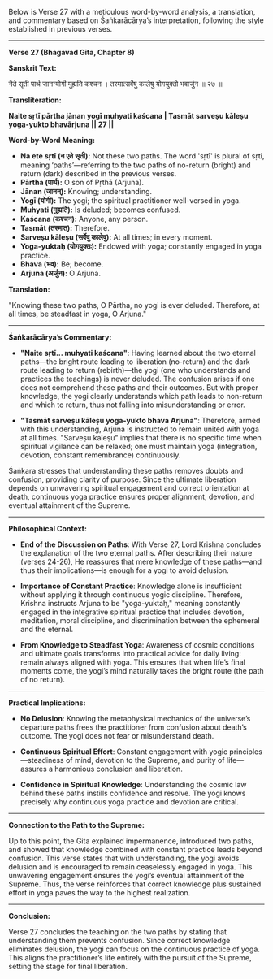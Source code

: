 Below is Verse 27 with a meticulous word-by-word analysis, a translation, and commentary based on Śaṅkarācārya’s interpretation, following the style established in previous verses.

---

**Verse 27 (Bhagavad Gita, Chapter 8)**

**Sanskrit Text:**

नैते सृती पार्थ जानन्योगी मुह्यति कश्चन ।
तस्मात्सर्वेषु कालेषु योगयुक्तो भवार्जुन ॥ २७ ॥

**Transliteration:**

**Naite sṛtī pārtha jānan yogī muhyati kaścana |
Tasmāt sarveṣu kāleṣu yoga-yukto bhavārjuna || 27 ||**

**Word-by-Word Meaning:**

- **Na ete sṛtī (न एते सृती):** Not these two paths. The word 'sṛtī' is plural of sṛti, meaning ‘paths’—referring to the two paths of no-return (bright) and return (dark) described in the previous verses.
- **Pārtha (पार्थ):** O son of Pṛthā (Arjuna).
- **Jānan (जानन्):** Knowing; understanding.
- **Yogī (योगी):** The yogi; the spiritual practitioner well-versed in yoga.
- **Muhyati (मुह्यति):** Is deluded; becomes confused.
- **Kaścana (कश्चन):** Anyone, any person.
- **Tasmāt (तस्मात्):** Therefore.
- **Sarveṣu kāleṣu (सर्वेषु कालेषु):** At all times; in every moment.
- **Yoga-yuktaḥ (योगयुक्तः):** Endowed with yoga; constantly engaged in yoga practice.
- **Bhava (भव):** Be; become.
- **Arjuna (अर्जुन):** O Arjuna.

**Translation:**

"Knowing these two paths, O Pārtha, no yogi is ever deluded. Therefore, at all times, be steadfast in yoga, O Arjuna."

---

**Śaṅkarācārya’s Commentary:**

- **"Naite sṛtī… muhyati kaścana"**: Having learned about the two eternal paths—the bright route leading to liberation (no-return) and the dark route leading to return (rebirth)—the yogi (one who understands and practices the teachings) is never deluded. The confusion arises if one does not comprehend these paths and their outcomes. But with proper knowledge, the yogi clearly understands which path leads to non-return and which to return, thus not falling into misunderstanding or error.

- **"Tasmāt sarveṣu kāleṣu yoga-yukto bhava Arjuna"**: Therefore, armed with this understanding, Arjuna is instructed to remain united with yoga at all times. "Sarveṣu kāleṣu" implies that there is no specific time when spiritual vigilance can be relaxed; one must maintain yoga (integration, devotion, constant remembrance) continuously.

Śaṅkara stresses that understanding these paths removes doubts and confusion, providing clarity of purpose. Since the ultimate liberation depends on unwavering spiritual engagement and correct orientation at death, continuous yoga practice ensures proper alignment, devotion, and eventual attainment of the Supreme.

---

**Philosophical Context:**

- **End of the Discussion on Paths**: With Verse 27, Lord Krishna concludes the explanation of the two eternal paths. After describing their nature (verses 24-26), He reassures that mere knowledge of these paths—and thus their implications—is enough for a yogi to avoid delusion.

- **Importance of Constant Practice**: Knowledge alone is insufficient without applying it through continuous yogic discipline. Therefore, Krishna instructs Arjuna to be "yoga-yuktaḥ," meaning constantly engaged in the integrative spiritual practice that includes devotion, meditation, moral discipline, and discrimination between the ephemeral and the eternal.

- **From Knowledge to Steadfast Yoga**: Awareness of cosmic conditions and ultimate goals transforms into practical advice for daily living: remain always aligned with yoga. This ensures that when life’s final moments come, the yogi’s mind naturally takes the bright route (the path of no return).

---

**Practical Implications:**

- **No Delusion**: Knowing the metaphysical mechanics of the universe’s departure paths frees the practitioner from confusion about death’s outcome. The yogi does not fear or misunderstand death.

- **Continuous Spiritual Effort**: Constant engagement with yogic principles—steadiness of mind, devotion to the Supreme, and purity of life—assures a harmonious conclusion and liberation.

- **Confidence in Spiritual Knowledge**: Understanding the cosmic law behind these paths instills confidence and resolve. The yogi knows precisely why continuous yoga practice and devotion are critical.

---

**Connection to the Path to the Supreme:**

Up to this point, the Gita explained impermanence, introduced two paths, and showed that knowledge combined with constant practice leads beyond confusion. This verse states that with understanding, the yogi avoids delusion and is encouraged to remain ceaselessly engaged in yoga. This unwavering engagement ensures the yogi’s eventual attainment of the Supreme. Thus, the verse reinforces that correct knowledge plus sustained effort in yoga paves the way to the highest realization.

---

**Conclusion:**

Verse 27 concludes the teaching on the two paths by stating that understanding them prevents confusion. Since correct knowledge eliminates delusion, the yogi can focus on the continuous practice of yoga. This aligns the practitioner’s life entirely with the pursuit of the Supreme, setting the stage for final liberation.
